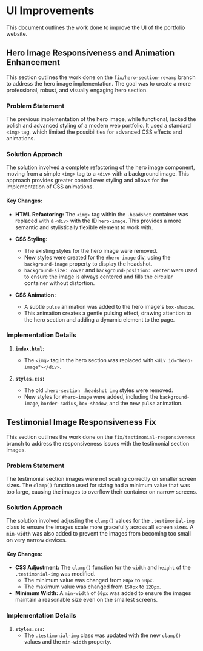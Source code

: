 # UI Improvements

This document outlines the work done to improve the UI of the portfolio website.

## Hero Image Responsiveness and Animation Enhancement

This section outlines the work done on the `fix/hero-section-revamp` branch to address the hero image implementation. The goal was to create a more professional, robust, and visually engaging hero section.

### Problem Statement

The previous implementation of the hero image, while functional, lacked the polish and advanced styling of a modern web portfolio. It used a standard `<img>` tag, which limited the possibilities for advanced CSS effects and animations.

### Solution Approach

The solution involved a complete refactoring of the hero image component, moving from a simple `<img>` tag to a `<div>` with a background image. This approach provides greater control over styling and allows for the implementation of CSS animations.

#### Key Changes:

-   **HTML Refactoring:** The `<img>` tag within the `.headshot` container was replaced with a `<div>` with the ID `hero-image`. This provides a more semantic and stylistically flexible element to work with.

-   **CSS Styling:**
    -   The existing styles for the hero image were removed.
    -   New styles were created for the `#hero-image` div, using the `background-image` property to display the headshot.
    -   `background-size: cover` and `background-position: center` were used to ensure the image is always centered and fills the circular container without distortion.

-   **CSS Animation:**
    -   A subtle `pulse` animation was added to the hero image's `box-shadow`.
    -   This animation creates a gentle pulsing effect, drawing attention to the hero section and adding a dynamic element to the page.

### Implementation Details

1.  **`index.html`:**
    -   The `<img>` tag in the hero section was replaced with `<div id="hero-image"></div>`.

2.  **`styles.css`:**
    -   The old `.hero-section .headshot img` styles were removed.
    -   New styles for `#hero-image` were added, including the `background-image`, `border-radius`, `box-shadow`, and the new `pulse` animation.

## Testimonial Image Responsiveness Fix

This section outlines the work done on the `fix/testimonial-responsiveness` branch to address the responsiveness issues with the testimonial section images.

### Problem Statement

The testimonial section images were not scaling correctly on smaller screen sizes. The `clamp()` function used for sizing had a minimum value that was too large, causing the images to overflow their container on narrow screens.

### Solution Approach

The solution involved adjusting the `clamp()` values for the `.testimonial-img` class to ensure the images scale more gracefully across all screen sizes. A `min-width` was also added to prevent the images from becoming too small on very narrow devices.

#### Key Changes:

-   **CSS Adjustment:** The `clamp()` function for the `width` and `height` of the `.testimonial-img` was modified.
    -   The minimum value was changed from `80px` to `60px`.
    -   The maximum value was changed from `150px` to `120px`.
-   **Minimum Width:** A `min-width` of `60px` was added to ensure the images maintain a reasonable size even on the smallest screens.

### Implementation Details

1.  **`styles.css`:**
    -   The `.testimonial-img` class was updated with the new `clamp()` values and the `min-width` property.
